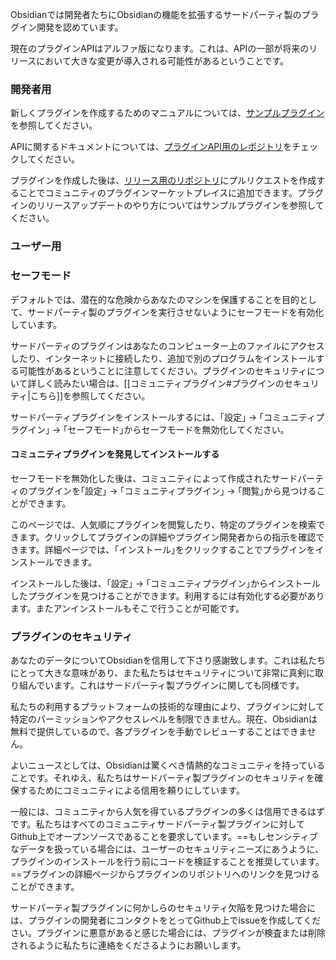 Obsidianでは開発者たちにObsidianの機能を拡張するサードパーティ製のプラグイン開発を認めています。

現在のプラグインAPIはアルファ版になります。これは、APIの一部が将来のリリースにおいて大きな変更が導入される可能性があるということです。

### 開発者用

新しくプラグインを作成するためのマニュアルについては、[サンプルプラグイン](https://github.com/obsidianmd/obsidian-sample-plugin)を参照してください。

APIに関するドキュメントについては、[プラグインAPI用のレポジトリ](https://github.com/obsidianmd/obsidian-api)をチェックしてください。

プラグインを作成した後は、[リリース用のリポジトリ](https://github.com/obsidianmd/obsidian-releases)にプルリクエストを作成することでコミュニティのプラグインマーケットプレイスに追加できます。プラグインのリリースアップデートのやり方についてはサンプルプラグインを参照してください。

### ユーザー用

### セーフモード

デフォルトでは、潜在的な危険からあなたのマシンを保護することを目的として、サードパーティ製のプラグインを実行させないようにセーフモードを有効化しています。

サードパーティのプラグインはあなたのコンピューター上のファイルにアクセスしたり、インターネットに接続したり、追加で別のプログラムをインストールする可能性があるということに注意してください。プラグインのセキュリティについて詳しく読みたい場合は、[[コミュニティプラグイン#プラグインのセキュリティ|こちら]]を参照してください。

サードパーティプラグインをインストールするには、｢設定｣ → ｢コミュニティプラグイン｣ → ｢セーフモード｣からセーフモードを無効化してください。

#### コミュニティプラグインを発見してインストールする

セーフモードを無効化した後は、コミュニティによって作成されたサードパーティのプラグインを｢設定｣ → ｢コミュニティプラグイン｣ → ｢閲覧｣から見つけることができます。

このページでは、人気順にプラグインを閲覧したり、特定のプラグインを検索できます。クリックしてプラグインの詳細やプラグイン開発者からの指示を確認できます。詳細ページでは、｢インストール｣をクリックすることでプラグインをインストールできます。

インストールした後は、｢設定｣ → ｢コミュニティプラグイン｣からインストールしたプラグインを見つけることができます。利用するには有効化する必要があります。またアンインストールもそこで行うことが可能です。

### プラグインのセキュリティ

あなたのデータについてObsidianを信用して下さり感謝致します。これは私たちにとって大きな意味があり、また私たちはセキュリティについて非常に真剣に取り組んでいます。これはサードパーティ製プラグインに関しても同様です。

私たちの利用するプラットフォームの技術的な理由により、プラグインに対して特定のパーミッションやアクセスレベルを制限できません。現在、Obsidianは無料で提供しているので、各プラグインを手動でレビューすることはできません。

よいニュースとしては、Obsidianは驚くべき情熱的なコミュニティを持っていることです。それゆえ、私たちはサードパーティ製プラグインのセキュリティを確保するためにコミュニティによる信用を頼りにしています。

一般には、コミュニティから人気を得ているプラグインの多くは信用できるはずです。私たちはすべてのコミュニティサードパーティ製プラグインに対してGithub上でオープンソースであることを要求しています。==もしセンシティブなデータを扱っている場合には、ユーザーのセキュリティニーズにあうように、プラグインのインストールを行う前にコードを検証することを推奨しています。==プラグインの詳細ページからプラグインのリポジトリへのリンクを見つけることができます。

サードパーティ製プラグインに何かしらのセキュリティ欠陥を見つけた場合には、プラグインの開発者にコンタクトをとってGithub上でissueを作成してください。プラグインに悪意があると感じた場合には、プラグインが検査または削除されるように私たちに連絡をくださるようにお願いします。